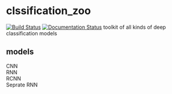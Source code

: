 # clssification_zoo

[![Build Status](https://travis-ci.com/lixinsu/classification_zoo.svg?branch=master)](https://travis-ci.com/lixinsu/classification_zoo)
[![Documentation Status](https://readthedocs.org/projects/classification-zoo/badge/?version=latest)](https://classification-zoo.readthedocs.io/en/latest/?badge=latest)
toolkit of all kinds of deep classification models
## models
CNN  
RNN  
RCNN  
Seprate RNN  
